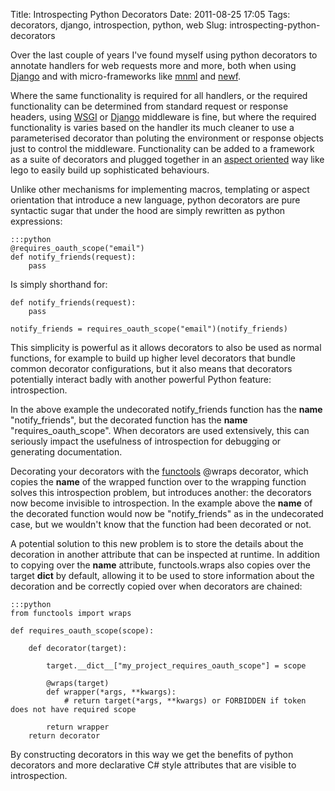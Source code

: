 Title: Introspecting Python Decorators
Date: 2011-08-25 17:05
Tags: decorators, django, introspection, python, web
Slug: introspecting-python-decorators

Over the last couple of years I've found myself using python decorators to annotate handlers for web requests more and more, both when using [Django](https://www.djangoproject.com/) and with micro-frameworks like [mnml](http://morethanseven.net/2009/05/28/another-glue-python-framework-mnml.html) and [newf](https://github.com/luckythetourist/newf).

Where the same functionality is required for all handlers, or the required functionality can be determined from standard request or response headers, using [WSGI](http://www.wsgi.org/wsgi/Middleware_and_Utilities) or [Django](https://docs.djangoproject.com/en/dev/topics/http/middleware/) middleware is fine, but where the required functionality is varies based on the handler its much cleaner to use a parameterised decorator than poluting the environment or response objects just to control the middleware. Functionality can be added to a framework as a suite of decorators and plugged together in an [aspect oriented](http://en.wikipedia.org/wiki/Aspect-oriented_programming) way like lego to easily build up sophisticated behaviours.

Unlike other mechanisms for implementing macros, templating or aspect orientation that introduce a new language, python decorators are pure syntactic sugar that under the hood are simply rewritten as python expressions:

    :::python
    @requires_oauth_scope("email")
    def notify_friends(request):
        pass

Is simply shorthand for:

    def notify_friends(request):
        pass

    notify_friends = requires_oauth_scope("email")(notify_friends)

This simplicity is powerful as it allows decorators to also be used as normal functions, for example to build up higher level decorators that bundle common decorator configurations, but it also means that decorators potentially interact badly with another powerful Python feature: introspection.

In the above example the undecorated notify_friends function has the __name__ "notify_friends", but the decorated function has the __name__ "requires_oauth_scope". When decorators are used extensively, this can seriously impact the usefulness of introspection for debugging or generating documentation.

Decorating your decorators with the [functools](http://docs.python.org/library/functools.html) @wraps decorator, which copies the __name__ of the wrapped function over to the wrapping function solves this introspection problem, but introduces another: the decorators now become invisible to introspection. In the example above the __name__ of the decorated function would now be "notify_friends" as in the undecorated case, but we wouldn't know that the function had been decorated or not.

A potential solution to this new problem is to store the details about the decoration in another attribute that can be inspected at runtime. In addition to copying over the __name__ attribute, functools.wraps also copies over the target __dict__ by default, allowing it to be used to store information about the decoration and be correctly copied over when decorators are chained:

    :::python
    from functools import wraps

    def requires_oauth_scope(scope):

        def decorator(target):

            target.__dict__["my_project_requires_oauth_scope"] = scope

            @wraps(target)
            def wrapper(*args, **kwargs):
                # return target(*args, **kwargs) or FORBIDDEN if token does not have required scope
        
            return wrapper
        return decorator

By constructing decorators in this way we get the benefits of python decorators and more declarative C# style attributes that are visible to introspection.